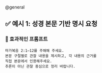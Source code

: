 @general

## ✅ 예시 1: 성경 본문 기반 명시 요청

### 🔹 효과적인 프롬프트

```
마가복음 2:1–12를 주해해 주세요.
본문 구절별로 관찰 내용을 제시하고, 각 내용의 근거를
직접 본문에서 인용해주세요.
추론이 아닌 관찰 중심으로 정리 바랍니다.
```
